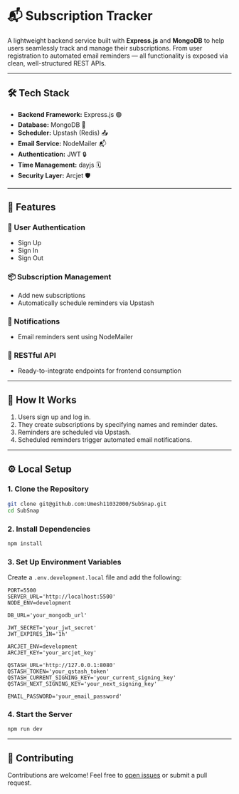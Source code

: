 # 📬 **Subscription Tracker**

A lightweight backend service built with **Express.js** and **MongoDB** to help users seamlessly track and manage their subscriptions. From user registration to automated email reminders — all functionality is exposed via clean, well-structured REST APIs.

---

## 🛠️ Tech Stack

* **Backend Framework:** Express.js 🟢
* **Database:** MongoDB 🍃
* **Scheduler:** Upstash (Redis) 📤
* **Email Service:** NodeMailer 📬
* **Authentication:** JWT 🔒
* **Time Management:** dayjs 🗓
* **Security Layer:** Arcjet 🛡

---

## 🚀 Features

### 🔐 User Authentication

* Sign Up
* Sign In
* Sign Out

### 📦 Subscription Management

* Add new subscriptions
* Automatically schedule reminders via Upstash

### 📧 Notifications

* Email reminders sent using NodeMailer

### 📘 RESTful API

* Ready-to-integrate endpoints for frontend consumption

---

## 🔑 How It Works

1. Users sign up and log in.
2. They create subscriptions by specifying names and reminder dates.
3. Reminders are scheduled via Upstash.
4. Scheduled reminders trigger automated email notifications.

---

## ⚙️ Local Setup

### 1. Clone the Repository

```bash
git clone git@github.com:Umesh11032000/SubSnap.git
cd SubSnap
```

### 2. Install Dependencies

```bash
npm install
```

### 3. Set Up Environment Variables

Create a `.env.development.local` file and add the following:

```env
PORT=5500
SERVER_URL='http://localhost:5500'
NODE_ENV=development

DB_URL='your_mongodb_url'

JWT_SECRET='your_jwt_secret'
JWT_EXPIRES_IN='1h'

ARCJET_ENV=development
ARCJET_KEY='your_arcjet_key'

QSTASH_URL='http://127.0.0.1:8080'
QSTASH_TOKEN='your_qstash_token'
QSTASH_CURRENT_SIGNING_KEY='your_current_signing_key'
QSTASH_NEXT_SIGNING_KEY='your_next_signing_key'

EMAIL_PASSWORD='your_email_password'
```

### 4. Start the Server

```bash
npm run dev
```

---

## 🤝 Contributing

Contributions are welcome!
Feel free to [open issues](https://github.com/Umesh11032000/SubSnap/issues) or submit a pull request.
